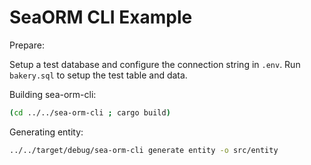 # SeaORM CLI Example

Prepare:

Setup a test database and configure the connection string in `.env`.
Run `bakery.sql` to setup the test table and data.

Building sea-orm-cli:

```sh
(cd ../../sea-orm-cli ; cargo build)
```

Generating entity:

```sh
../../target/debug/sea-orm-cli generate entity -o src/entity
```
